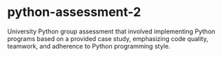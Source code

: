 # python-assessment-2
University Python group assessment that involved implementing Python programs based on a provided case study, emphasizing code quality, teamwork, and adherence to Python programming style.
